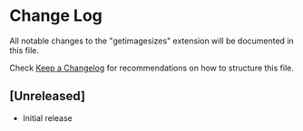 # Change Log

All notable changes to the "getimagesizes" extension will be documented in this file.

Check [Keep a Changelog](http://keepachangelog.com/) for recommendations on how to structure this file.

## [Unreleased]

- Initial release